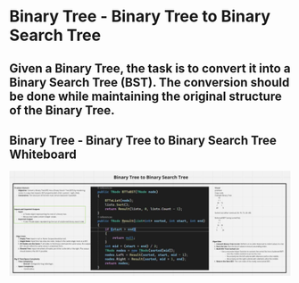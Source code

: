 ﻿# Binary Tree - Binary Tree to Binary Search Tree

## Given a Binary Tree, the task is to convert it into a Binary Search Tree (BST). The conversion should be done while maintaining the original structure of the Binary Tree.

## Binary Tree - Binary Tree to Binary Search Tree Whiteboard
![**Challenge Whiteboard**](https://github.com/AyaAl-wahidi/Challenges-and-data-structures/blob/main/Data%20Structures/Trees/TreeImplementation/TreeImplementation/BTreeToBST/Assets/BTtoBST-WB.JPG)
